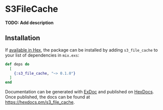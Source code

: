 # S3FileCache

**TODO: Add description**

## Installation

If [available in Hex](https://hex.pm/docs/publish), the package can be installed
by adding `s3_file_cache` to your list of dependencies in `mix.exs`:

```elixir
def deps do
  [
    {:s3_file_cache, "~> 0.1.0"}
  ]
end
```

Documentation can be generated with [ExDoc](https://github.com/elixir-lang/ex_doc)
and published on [HexDocs](https://hexdocs.pm). Once published, the docs can
be found at <https://hexdocs.pm/s3_file_cache>.

